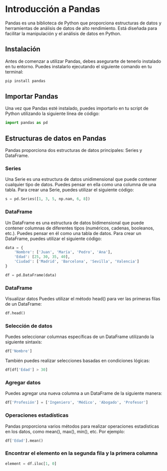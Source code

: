 # Introducción a Pandas

Pandas es una biblioteca de Python que proporciona estructuras de datos y herramientas de análisis de datos de alto rendimiento. Está diseñada para facilitar la manipulación y el análisis de datos en Python.

## Instalación

Antes de comenzar a utilizar Pandas, debes asegurarte de tenerlo instalado en tu entorno. Puedes instalarlo ejecutando el siguiente comando en tu terminal:

```python
pip install pandas

```
## Importar Pandas

Una vez que Pandas esté instalado, puedes importarlo en tu script de Python utilizando la siguiente línea de código:

```python
import pandas as pd
```
## Estructuras de datos en Pandas

Pandas proporciona dos estructuras de datos principales: Series y DataFrame.

### Series
Una Serie es una estructura de datos unidimensional que puede contener cualquier tipo de datos. Puedes pensar en ella como una columna de una tabla. Para crear una Serie, puedes utilizar el siguiente código:

```python
s = pd.Series([1, 3, 5, np.nan, 6, 8])
```

### DataFrame
Un DataFrame es una estructura de datos bidimensional que puede contener columnas de diferentes tipos (numéricos, cadenas, booleanos, etc.). Puedes pensar en él como una tabla de datos. Para crear un DataFrame, puedes utilizar el siguiente código:

```python
data = {
    'Nombre': ['Juan', 'María', 'Pedro', 'Ana'],
    'Edad': [25, 30, 35, 40],
    'Ciudad': ['Madrid', 'Barcelona', 'Sevilla', 'Valencia']
}

df = pd.DataFrame(data)
```

### DataFrame
Visualizar datos
Puedes utilizar el método head() para ver las primeras filas de un DataFrame:

```python
df.head()
```

### Selección de datos
Puedes seleccionar columnas específicas de un DataFrame utilizando la siguiente sintaxis:

```python
df['Nombre']

```

También puedes realizar selecciones basadas en condiciones lógicas:

```python
df[df['Edad'] > 30]
```

### Agregar datos
Puedes agregar una nueva columna a un DataFrame de la siguiente manera:

```python
df['Profesión'] = ['Ingeniero', 'Médico', 'Abogado', 'Profesor']
```

### Operaciones estadísticas
Pandas proporciona varios métodos para realizar operaciones estadísticas en los datos, como mean(), max(), min(), etc. Por ejemplo:

```python
df['Edad'].mean()

```
### Encontrar el elemento en la segunda fila y la primera columna

```python
element = df.iloc[1, 0]
```